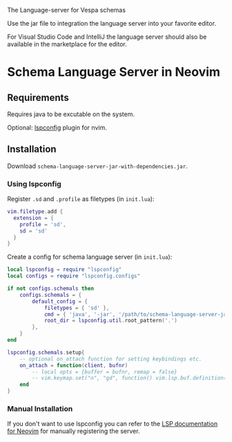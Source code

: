 The Language-server for Vespa schemas

Use the jar file to integration the language server into your favorite editor.

For Visual Studio Code and IntelliJ the language server should also be available in the marketplace for the editor.

# Schema Language Server in Neovim

## Requirements
Requires java to be excutable on the system.

Optional: [lspconfig](https://github.com/neovim/nvim-lspconfig) plugin for nvim.

## Installation
Download `schema-language-server-jar-with-dependencies.jar`.

### Using lspconfig
Register `.sd` and `.profile` as filetypes (in `init.lua`):
```lua
vim.filetype.add {
  extension = {
    profile = 'sd',
    sd = 'sd'
  }
}
```

Create a config for schema language server (in `init.lua`):
```lua
local lspconfig = require "lspconfig"
local configs = require "lspconfig.configs"

if not configs.schemals then
    configs.schemals = {
        default_config = {
            filetypes = { 'sd' },
            cmd = { 'java', '-jar', '/path/to/schema-language-server-jar-with-dependencies.jar' },
            root_dir = lspconfig.util.root_pattern('.')
        },
    }
end

lspconfig.schemals.setup{
    -- optional on_attach function for setting keybindings etc.
    on_attach = function(client, bufnr)
       	-- local opts = {buffer = bufnr, remap = false}
	    -- vim.keymap.set("n", "gd", function() vim.lsp.buf.definition() end, opts)
    end
}
```

### Manual Installation
If you don't want to use lspconfig you can refer to the [LSP documentation for Neovim](https://neovim.io/doc/user/lsp.html) for manually registering the server.